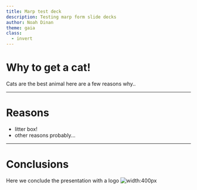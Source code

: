 ```yaml
---
title: Marp test deck
description: Testing marp form slide decks
author: Noah Dinan
theme: gaia
class:
  - invert
---
```


# Why to get a cat!
Cats are the best animal here are a few reasons why..
 
---
# Reasons
* litter box!
* other reasons probably...

---

# Conclusions
Here we conclude the presentation with a logo
![width:400px](https://images.pexels.com/photos/45201/kitty-cat-kitten-pet-45201.jpeg)
